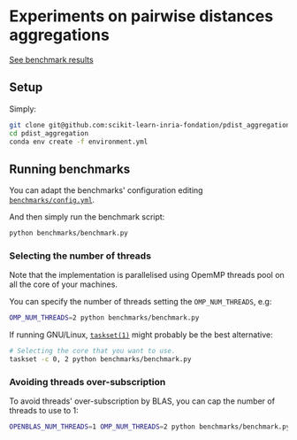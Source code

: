 # Experiments on pairwise distances aggregations
[See benchmark results](https://scikit-learn-inria-fondation.github.io/pdist_aggregation/)

## Setup

Simply:
```bash
git clone git@github.com:scikit-learn-inria-fondation/pdist_aggregation.git
cd pdist_aggregation
conda env create -f environment.yml
```

## Running benchmarks

You can adapt the benchmarks' configuration editing
[`benchmarks/config.yml`](benchmarks/config.yml).

And then simply run the benchmark script:
```bash
python benchmarks/benchmark.py
```

### Selecting the number of threads

Note that the implementation is parallelised using OpemMP threads pool on
all the core of your machines.

You can specify the number of threads setting the `OMP_NUM_THREADS`, e.g:
```bash
OMP_NUM_THREADS=2 python benchmarks/benchmark.py
```

If running GNU/Linux, [`taskset(1)`](https://www.man7.org/linux/man-pages/man1/taskset.1.html)
might probably be  the best alternative:

```bash
# Selecting the core that you want to use.
taskset -c 0, 2 python benchmarks/benchmark.py
```

### Avoiding threads over-subscription

To avoid threads' over-subscription by BLAS, you can cap the number of
threads to use to 1:

```bash
OPENBLAS_NUM_THREADS=1 OMP_NUM_THREADS=2 python benchmarks/benchmark.py
```
